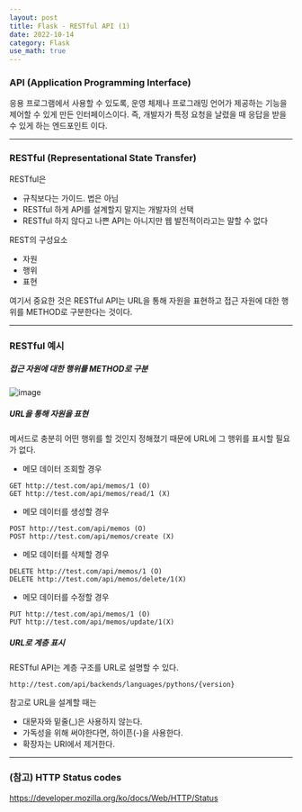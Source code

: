 ```yaml
---
layout: post
title: Flask - RESTful API (1)
date: 2022-10-14
category: Flask
use_math: true
---
```


### API (Application Programming Interface)

응용 프로그램에서 사용할 수 있도록, 운영 체제나 프로그래밍 언어가 제공하는 기능을 제어할 수 있게 만든 인터페이스이다. 즉, 개발자가 특정 요청을 날렸을 때 응답을 받을 수 있게 하는 엔드포인트 이다. 

---

### RESTful (Representational State Transfer)

RESTful은 
- 규칙보다는 가이드. 법은 아님
- RESTful 하게 API를 설계할지 말지는 개발자의 선택
- RESTful 하지 않다고 나쁜 API는 아니지만 웹 발전적이라고는 말할 수 없다

REST의 구성요소
- 자원
- 행위
- 표현

여기서 중요한 것은 RESTful API는 URL을 통해 자원을 표현하고 접근 자원에 대한 행위를 METHOD로 구분한다는 것이다.

---

### RESTful 예시

##### 접근 자원에 대한 행위를 METHOD로 구분

![image](https://user-images.githubusercontent.com/61526722/195831236-48ef5df6-0dfa-4686-a26b-612cb5294de1.png)

##### URL을 통해 자원을 표현

메서드로 충분히 어떤 행위를 할 것인지 정해졌기 때문에 URL에 그 행위를 표시할 필요가 없다.

- 메모 데이터 조회할 경우
```
GET http://test.com/api/memos/1 (O)
GET http://test.com/api/memos/read/1 (X)
```

- 메모 데이터를 생성할 경우

```
POST http://test.com/api/memos (O)
POST http://test.com/api/memos/create (X)
```

- 메모 데이터를 삭제할 경우

```
DELETE http://test.com/api/memos/1 (O)
DELETE http://test.com/api/memos/delete/1(X)
```

- 메모 데이터를 수정할 경우

```
PUT http://test.com/api/memos/1 (O)
PUT http://test.com/api/memos/update/1(X)
```

##### URL로 계층 표시

RESTful API는 계층 구조를 URL로 설명할 수 있다.

```
http://test.com/api/backends/languages/pythons/{version}
```

참고로 URL을 설계할 때는 
- 대문자와 밑줄(_)은 사용하지 않는다.
- 가독성을 위해 써야한다면, 하이픈(-)을 사용한다.
- 확장자는 URI에서 제거한다.

---

### (참고) HTTP Status codes

https://developer.mozilla.org/ko/docs/Web/HTTP/Status
